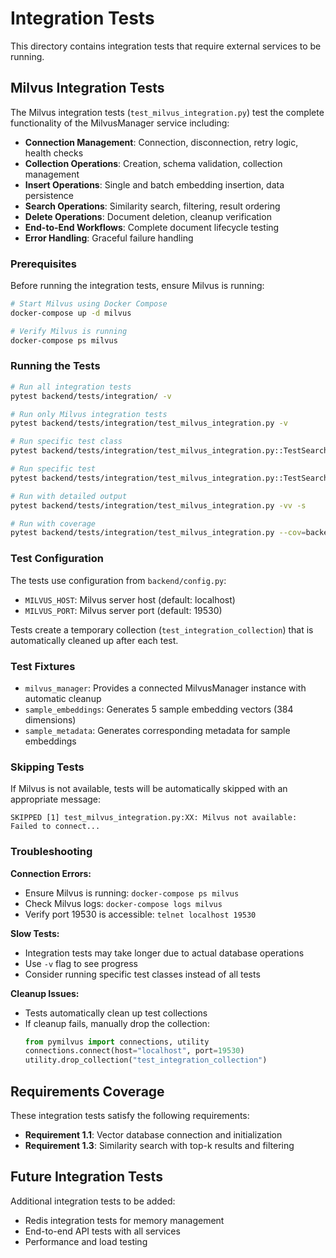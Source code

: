 # Integration Tests

This directory contains integration tests that require external services to be running.

## Milvus Integration Tests

The Milvus integration tests (`test_milvus_integration.py`) test the complete functionality of the MilvusManager service including:

- **Connection Management**: Connection, disconnection, retry logic, health checks
- **Collection Operations**: Creation, schema validation, collection management
- **Insert Operations**: Single and batch embedding insertion, data persistence
- **Search Operations**: Similarity search, filtering, result ordering
- **Delete Operations**: Document deletion, cleanup verification
- **End-to-End Workflows**: Complete document lifecycle testing
- **Error Handling**: Graceful failure handling

### Prerequisites

Before running the integration tests, ensure Milvus is running:

```bash
# Start Milvus using Docker Compose
docker-compose up -d milvus

# Verify Milvus is running
docker-compose ps milvus
```

### Running the Tests

```bash
# Run all integration tests
pytest backend/tests/integration/ -v

# Run only Milvus integration tests
pytest backend/tests/integration/test_milvus_integration.py -v

# Run specific test class
pytest backend/tests/integration/test_milvus_integration.py::TestSearchOperations -v

# Run specific test
pytest backend/tests/integration/test_milvus_integration.py::TestSearchOperations::test_search_success -v

# Run with detailed output
pytest backend/tests/integration/test_milvus_integration.py -vv -s

# Run with coverage
pytest backend/tests/integration/test_milvus_integration.py --cov=backend.services.milvus
```

### Test Configuration

The tests use configuration from `backend/config.py`:
- `MILVUS_HOST`: Milvus server host (default: localhost)
- `MILVUS_PORT`: Milvus server port (default: 19530)

Tests create a temporary collection (`test_integration_collection`) that is automatically cleaned up after each test.

### Test Fixtures

- `milvus_manager`: Provides a connected MilvusManager instance with automatic cleanup
- `sample_embeddings`: Generates 5 sample embedding vectors (384 dimensions)
- `sample_metadata`: Generates corresponding metadata for sample embeddings

### Skipping Tests

If Milvus is not available, tests will be automatically skipped with an appropriate message:

```
SKIPPED [1] test_milvus_integration.py:XX: Milvus not available: Failed to connect...
```

### Troubleshooting

**Connection Errors:**
- Ensure Milvus is running: `docker-compose ps milvus`
- Check Milvus logs: `docker-compose logs milvus`
- Verify port 19530 is accessible: `telnet localhost 19530`

**Slow Tests:**
- Integration tests may take longer due to actual database operations
- Use `-v` flag to see progress
- Consider running specific test classes instead of all tests

**Cleanup Issues:**
- Tests automatically clean up test collections
- If cleanup fails, manually drop the collection:
  ```python
  from pymilvus import connections, utility
  connections.connect(host="localhost", port=19530)
  utility.drop_collection("test_integration_collection")
  ```

## Requirements Coverage

These integration tests satisfy the following requirements:

- **Requirement 1.1**: Vector database connection and initialization
- **Requirement 1.3**: Similarity search with top-k results and filtering

## Future Integration Tests

Additional integration tests to be added:
- Redis integration tests for memory management
- End-to-end API tests with all services
- Performance and load testing
